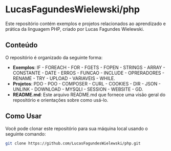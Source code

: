 # LucasFagundesWielewski/php

Este repositório contém exemplos e projetos relacionados ao aprendizado e prática da linguagem PHP, criado por Lucas Fagundes Wielewski.

## Conteúdo

O repositório é organizado da seguinte forma:

- **Exemplos**: IF - FOREACH - FOR - FGETS - FOPEN - STRINGS - ARRAY - CONSTANTE - DATE - ERROS - FUNCAO - INCLUDE - OPRERADORES - RENAME - TRY - UPLOAD - VARIAVEIS - WHILE.
- **Projetos**: PDO - POO - COMPOSER - CURL - COOKIES - DIR - JSON - UNLINK - DOWNLOAD - MYSQLI - SESSION - WEBSITE - GD.
- **README.md**: Este arquivo README.md que fornece uma visão geral do repositório e orientações sobre como usá-lo.

## Como Usar

Você pode clonar este repositório para sua máquina local usando o seguinte comando:

```bash
git clone https://github.com/LucasFagundesWielewski/php.git
